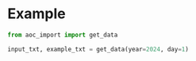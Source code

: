 # Example

``` python
from aoc_import import get_data

input_txt, example_txt = get_data(year=2024, day=1)
```
